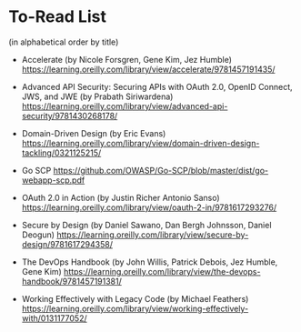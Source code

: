 # To-Read List

(in alphabetical order by title)

- Accelerate (by Nicole Forsgren, Gene Kim, Jez Humble)
https://learning.oreilly.com/library/view/accelerate/9781457191435/

- Advanced API Security: Securing APIs with OAuth 2.0, OpenID Connect, JWS, and JWE (by Prabath Siriwardena)
https://learning.oreilly.com/library/view/advanced-api-security/9781430268178/

- Domain-Driven Design (by Eric Evans)
https://learning.oreilly.com/library/view/domain-driven-design-tackling/0321125215/

- Go SCP
https://github.com/OWASP/Go-SCP/blob/master/dist/go-webapp-scp.pdf

- OAuth 2.0 in Action (by Justin Richer Antonio Sanso)
https://learning.oreilly.com/library/view/oauth-2-in/9781617293276/

- Secure by Design (by Daniel Sawano, Dan Bergh Johnsson, Daniel Deogun)
https://learning.oreilly.com/library/view/secure-by-design/9781617294358/

- The DevOps Handbook (by John Willis, Patrick Debois, Jez Humble, Gene Kim)
https://learning.oreilly.com/library/view/the-devops-handbook/9781457191381/

- Working Effectively with Legacy Code (by Michael Feathers)
https://learning.oreilly.com/library/view/working-effectively-with/0131177052/